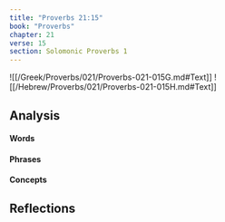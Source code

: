 ```yaml
---
title: "Proverbs 21:15"
book: "Proverbs"
chapter: 21
verse: 15
section: Solomonic Proverbs 1
---
```

![[/Greek/Proverbs/021/Proverbs-021-015G.md#Text]]
![[/Hebrew/Proverbs/021/Proverbs-021-015H.md#Text]]

## Analysis

#### Words

#### Phrases

#### Concepts

## Reflections
